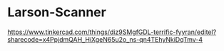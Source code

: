 # Larson-Scanner
https://www.tinkercad.com/things/diz9SMgfGDL-terrific-fyyran/editel?sharecode=x4PpjdmQAH_HiXgeN65u2o_ns-qn4TEhyNkiDqTmv-4

